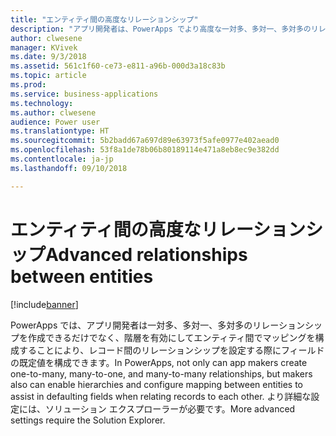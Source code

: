 ```yaml
---
title: "エンティティ間の高度なリレーションシップ"
description: "アプリ開発者は、PowerApps でより高度な一対多、多対一、多対多のリレーションシップを作成できます。"
author: clwesene
manager: KVivek
ms.date: 9/3/2018
ms.assetid: 561c1f60-ce73-e811-a96b-000d3a18c83b
ms.topic: article
ms.prod: 
ms.service: business-applications
ms.technology: 
ms.author: clwesene
audience: Power user
ms.translationtype: HT
ms.sourcegitcommit: 5b2badd67a697d89e63973f5afe0977e402aead0
ms.openlocfilehash: 53f8a1de78b06b80189114e471a8eb8ec9e382dd
ms.contentlocale: ja-jp
ms.lasthandoff: 09/10/2018

---
```

# <a name="advanced-relationships-between-entities"></a><span data-ttu-id="0f438-103">エンティティ間の高度なリレーションシップ</span><span class="sxs-lookup"><span data-stu-id="0f438-103">Advanced relationships between entities</span></span>


[!include[banner](../../includes/banner.md)]

<span data-ttu-id="0f438-104">PowerApps では、アプリ開発者は一対多、多対一、多対多のリレーションシップを作成できるだけでなく、階層を有効にしてエンティティ間でマッピングを構成することにより、レコード間のリレーションシップを設定する際にフィールドの既定値を構成できます。</span><span class="sxs-lookup"><span data-stu-id="0f438-104">In PowerApps, not only can app makers create one-to-many, many-to-one, and many-to-many relationships, but makers also can enable hierarchies and configure mapping between entities to assist in defaulting fields when relating records to each other.</span></span> <span data-ttu-id="0f438-105">より詳細な設定には、ソリューション エクスプローラーが必要です。</span><span class="sxs-lookup"><span data-stu-id="0f438-105">More advanced settings require the Solution Explorer.</span></span>

